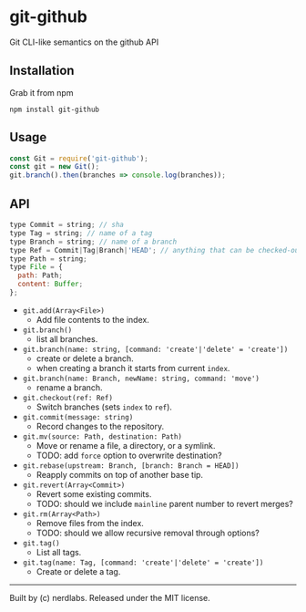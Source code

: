 # git-github

Git CLI-like semantics on the github API

## Installation

Grab it from npm

```shell
npm install git-github
```

## Usage

```js
const Git = require('git-github');
const git = new Git();
git.branch().then(branches => console.log(branches));
```

## API

```javascript
type Commit = string; // sha
type Tag = string; // name of a tag
type Branch = string; // name of a branch
type Ref = Commit|Tag|Branch|'HEAD'; // anything that can be checked-out
type Path = string;
type File = {
  path: Path;
  content: Buffer;
};
```
- `git.add(Array<File>)`
  - Add file contents to the index.
- `git.branch()`
  - list all branches.
- `git.branch(name: string, [command: 'create'|'delete' = 'create'])`
  - create or delete a branch.
  - when creating a branch it starts from current `index`.
- `git.branch(name: Branch, newName: string, command: 'move')`
  - rename a branch.
- `git.checkout(ref: Ref)`
  - Switch branches (sets `index` to `ref`).
- `git.commit(message: string)`
  - Record changes to the repository.
- `git.mv(source: Path, destination: Path)`
  - Move or rename a file, a directory, or a symlink.
  - TODO: add `force` option to overwrite destination?
- `git.rebase(upstream: Branch, [branch: Branch = HEAD])`
  - Reapply commits on top of another base tip.
- `git.revert(Array<Commit>)`
  - Revert some existing commits.
  - TODO: should we include `mainline` parent number to revert merges?
- `git.rm(Array<Path>)`
  - Remove files from the index.
  - TODO: should we allow recursive removal through options?
- `git.tag()`
  - List all tags.
- `git.tag(name: Tag, [command: 'create'|'delete' = 'create'])`
  - Create or delete a tag.

---
Built by (c) nerdlabs. Released under the MIT license.
